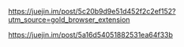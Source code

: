https://juejin.im/post/5c20b9d9e51d452f2c2ef152?utm_source=gold_browser_extension

https://juejin.im/post/5a16d54051882531ea64f33b